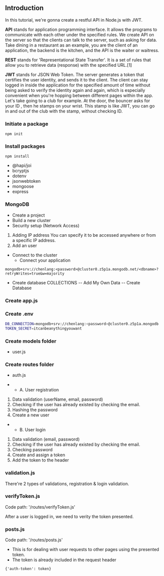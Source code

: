 ## Introduction
In this tutorial, we're gonna create a restful API in Node.js with JWT. 

**API** stands for application programming interface. It allows the programs to communicate with each other under the specified rules. We create API on the server so that the clients can talk to the server, such as asking for data. 
Take dining in a restaurant as an example, you are the client of an application, the backend is the kitchen, and the API is the waiter or waitress.

**REST** stands for 'Representational State Transfer'. It is a set of rules that allow you to retrieve data (response) with the specified URL.[1]

**JWT** stands for JSON Web Token. The server generates a token that certifies the user identity, and sends it to the client. The client can stay logged in inside the application for the specified amount of time without being asked to verify the identity again and again, which is especially convenient when you're hopping between different pages within the app. 
Let's take going to a club for example. At the door, the bouncer asks for your ID , then he stamps on your wrist. This stamp is like JWT, you can go in and out of the club with the stamp, without checking ID.

### Initiate a package
```shell
npm init 
```
### Install packages 
```shell
npm install 
```
- @hapi/joi
- bcryptjs
- dotenv
- jsonwebtoken
- mongoose 
- express 

### MongoDB 
- Create a project 
- Build a new cluster 
- Security setup (Network Access)
1. Adding IP address 
You can specify it to be accessed anywhere or from a specific IP address. 
2. Add an user 
- Connect to the cluster
    * Connect your application 

```script
mongodb+srv://chenlang:<password>@cluster0.z5p1a.mongodb.net/<dbname>?retryWrites=true&w=majority
```
- Create database 
COLLECTIONS -- Add My Own Data -- Create Database 


### Create app.js 

### Create .env 
```bash
DB_CONNECTION=mongodb+srv://chenlang:<password>@cluster0.z5p1a.mongodb.net/<dbname>?retryWrites=true&w=majority
TOKEN_SECRET=itcanbeanythingyouwant
```

### Create models folder
- user.js 

### Create routes folder 
- auth.js 

- * A. User registration 
1. Data validation (userName, email, password)
2. Checking if the user has already existed by checking the email.
3. Hashing the password
4. Create a new user 

- * B. User login 
1. Data validation (email, password)
2. Checking if the user has already existed by checking the email.
3. Checking password 
4. Create and assign a token 
5. Add the token to the header 

### validation.js 
There're 2 types of validations, registration & login validation. 

### verifyToken.js 
Code path: '/routes/verifyToken.js'

After a user is logged in, we need to verity the token presented.

### posts.js
Code path: '/routes/posts.js'
- This is for dealing with user requests to other pages using the presented token.
- The token is already included in the request header 
```script
{'auth-token': token}
```









